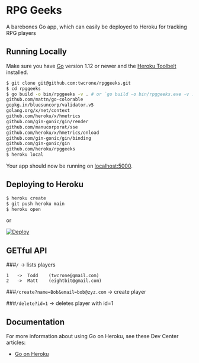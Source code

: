 
# RPG Geeks

A barebones Go app, which can easily be deployed to Heroku for tracking RPG players

## Running Locally

Make sure you have [Go](http://golang.org/doc/install) version 1.12 or newer and the [Heroku Toolbelt](https://toolbelt.heroku.com/) installed.

```sh
$ git clone git@github.com:twcrone/rpggeeks.git
$ cd rpggeeks
$ go build -o bin/rpggeeks -v . # or `go build -o bin/rpggeeks.exe -v .` in git bash
github.com/mattn/go-colorable
gopkg.in/bluesuncorp/validator.v5
golang.org/x/net/context
github.com/heroku/x/hmetrics
github.com/gin-gonic/gin/render
github.com/manucorporat/sse
github.com/heroku/x/hmetrics/onload
github.com/gin-gonic/gin/binding
github.com/gin-gonic/gin
github.com/heroku/rpggeeks
$ heroku local
```

Your app should now be running on [localhost:5000](http://localhost:5000/).

## Deploying to Heroku

```sh
$ heroku create
$ git push heroku main
$ heroku open
```

or

[![Deploy](https://www.herokucdn.com/deploy/button.png)](https://heroku.com/deploy)


## GETful API

###`/` -> lists players

```
1	->	Todd	(twcrone@gmail.com)
2	->	Matt	(eightbit@gmail.com)
```

###`/create?name=Bob&email=bob@zyz.com` -> create player

###`/delete?id=1` -> deletes player with id=1




## Documentation

For more information about using Go on Heroku, see these Dev Center articles:

- [Go on Heroku](https://devcenter.heroku.com/categories/go)
